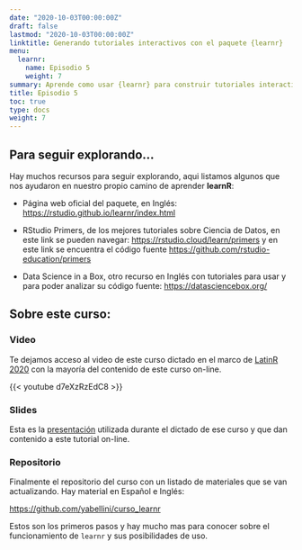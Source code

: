 ```yaml
---
date: "2020-10-03T00:00:00Z"
draft: false
lastmod: "2020-10-03T00:00:00Z"
linktitle: Generando tutoriales interactivos con el paquete {learnr}
menu:
  learnr:
    name: Episodio 5
    weight: 7
summary: Aprende como usar {learnr} para construir tutoriales interactivos con R.
title: Episodio 5
toc: true
type: docs
weight: 7
---
```


## Para seguir explorando...

Hay muchos recursos para seguir explorando, aqui listamos algunos que nos ayudaron en nuestro propio camino de aprender **learnR**:

* Página web oficial del paquete, en Inglés: https://rstudio.github.io/learnr/index.html 

* RStudio Primers, de los mejores tutoriales sobre Ciencia de Datos, en este link se pueden navegar: https://rstudio.cloud/learn/primers y en este link se encuentra el código fuente https://github.com/rstudio-education/primers 

* Data Science in a Box, otro recurso en Inglés con tutoriales para usar y para poder analizar su código fuente: https://datasciencebox.org/ 

## Sobre este curso:

### Video

Te dejamos acceso al video de este curso dictado en el marco de [LatinR 2020](https://latin-r.com/) con la mayoría del contenido de este curso on-line.

{{< youtube d7eXzRzEdC8 >}}


### Slides

Esta es la [presentación](http://tiny.cc/slides_learnr) utilizada durante el dictado de ese curso y que dan contenido a este tutorial on-line.

### Repositorio 

Finalmente el repositorio del curso con un listado de materiales que se van actualizando.  Hay material en Español e Inglés:

https://github.com/yabellini/curso_learnr 

Estos son los primeros pasos y hay mucho mas para conocer sobre el funcionamiento de `learnr` y sus posibilidades de uso.
